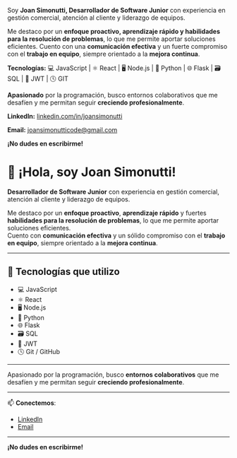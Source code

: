Soy **Joan Simonutti, Desarrollador de Software Junior** con experiencia en gestión comercial, atención al cliente y liderazgo de equipos. <br/>

Me destaco por un **enfoque proactivo, aprendizaje rápido y habilidades para la resolución de problemas**, lo que me permite aportar soluciones eficientes. Cuento con una **comunicación efectiva** y un fuerte compromiso con el **trabajo en equipo**, siempre orientado a la **mejora continua**. <br/> 

**Tecnologías:**
💻 JavaScript | ⚛️ React | 🖥️ Node.js | 🐍 Python | 🌐 Flask | 🗃️ SQL | 🔑 JWT | 🕓 GIT <br/>  

**Apasionado** por la programación, busco entornos colaborativos que me desafíen y me permitan seguir **creciendo profesionalmente**. <br/>

**LinkedIn:** [linkedin.com/in/joansimonutti](https://www.linkedin.com/in/joansimonutti/)  <br/>

**Email:** [joansimonutticode@gmail.com](mailto:joansimonutticode@gmail.com)  <br/>

**¡No dudes en escribirme!** <br/>


# 👋 ¡Hola, soy Joan Simonutti!

**Desarrollador de Software Junior** con experiencia en gestión comercial, atención al cliente y liderazgo de equipos.

Me destaco por un **enfoque proactivo**, **aprendizaje rápido** y fuertes **habilidades para la resolución de problemas**, lo que me permite aportar soluciones eficientes.  
Cuento con **comunicación efectiva** y un sólido compromiso con el **trabajo en equipo**, siempre orientado a la **mejora continua**.

---

## 🚀 Tecnologías que utilizo
- 💻 JavaScript
- ⚛️ React
- 🖥️ Node.js
- 🐍 Python
- 🌐 Flask
- 🗃️ SQL
- 🔑 JWT
- 🕓 Git / GitHub

---

Apasionado por la programación, busco **entornos colaborativos** que me desafíen y me permitan seguir **creciendo profesionalmente**.

---

📫 **Conectemos**:
- [LinkedIn](https://www.linkedin.com/in/joansimonutti/)
- [Email](mailto:joansimonutticode@gmail.com)

---

**¡No dudes en escribirme!**
